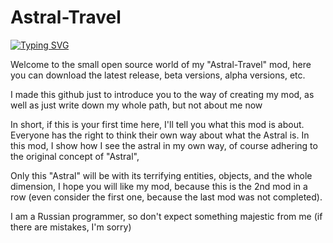 # Astral-Travel

[![Typing SVG](https://readme-typing-svg.herokuapp.com?font=Fira+Code&pause=1100&color=13F72F&multiline=true&width=500&height=80&lines=Welcome+to+the+small+open+source+world+of;my+%22Astral-Travel%22+mod)](https://git.io/typing-svg)



Welcome to the small open source world of my "Astral-Travel" mod, here you can download the latest release, beta versions, alpha versions, etc.

I made this github just to introduce you to the way of creating my mod, as well as just write down my whole path, but not about me now

In short, if this is your first time here, I'll tell you what this mod is about. Everyone has the right to think their own way about what the Astral is. In this mod, I show how I see the astral in my own way, of course adhering to the original concept of "Astral",

Only this "Astral" will be with its terrifying entities, objects, and the whole dimension, I hope you will like my mod, because this is the 2nd mod in a row (even consider the first one, because the last mod was not completed).

I am a Russian programmer, so don't expect something majestic from me (if there are mistakes, I'm sorry)
